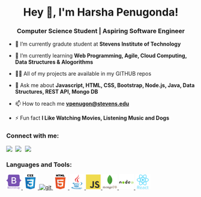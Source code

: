 ## <h1 align="center"> Hey 👋, I'm Harsha Penugonda! </h1>
<h3 align="center">Computer Science Student | Aspiring Software Engineer</h3>

- 🔭 I’m currently gradute student at **Stevens Institute of Technology**

- 🌱 I’m currently learning **Web Programming, Agile, Cloud Computing, Data Structures & Alogorithms**

- 👨‍💻 All of my projects are available in my GITHUB repos

- 💬 Ask me about **Javascript, HTML, CSS, Bootstrap, Node.js, Java, Data Structures, REST API, Mongo DB**

- 📫 How to reach me **vpenugon@stevens.edu**

- ⚡ Fun fact **I Like Watching Movies, Listening Music and Dogs**
<h3 align="left">Connect with me:</h3>
<a href="www.linkedin.com/in/harsha-penugonda-448288162">
  <img align = "left" width="24px" src="https://cdn-icons-png.flaticon.com/512/174/174857.png"  />
</a>
<a href="https://twitter.com/Harshapenugonda">
  <img align = "left" width="26px" src="https://logodownload.org/wp-content/uploads/2014/09/twitter-logo-6.png" />
</a>
<a href="mailto:vpenugon@stevens.edu">
  <img align = "left" width="26px" src="https://cdn-icons-png.flaticon.com/512/281/281769.png" />
</a>
</br>

<h3 align="left">Languages and Tools:</h3>
<p align="left"> <a href="https://getbootstrap.com" target="_blank"> <img src="https://raw.githubusercontent.com/devicons/devicon/master/icons/bootstrap/bootstrap-plain-wordmark.svg" alt="bootstrap" width="40" height="40"/> </a> <a href="https://www.w3schools.com/css/" target="_blank"> <img src="https://raw.githubusercontent.com/devicons/devicon/master/icons/css3/css3-original-wordmark.svg" alt="css3" width="40" height="40"/> </a>  <a href="https://git-scm.com/" target="_blank"> <img src="https://www.vectorlogo.zone/logos/git-scm/git-scm-icon.svg" alt="git" width="40" height="40"/> </a> <a href="https://www.w3.org/html/" target="_blank"> <img src="https://raw.githubusercontent.com/devicons/devicon/master/icons/html5/html5-original-wordmark.svg" alt="html5" width="40" height="40"/> </a> <a href="https://www.java.com" target="_blank"> <img src="https://raw.githubusercontent.com/devicons/devicon/master/icons/java/java-original.svg" alt="java" width="40" height="40"/> </a> <a href="https://developer.mozilla.org/en-US/docs/Web/JavaScript" target="_blank"> <img src="https://raw.githubusercontent.com/devicons/devicon/master/icons/javascript/javascript-original.svg" alt="javascript" width="40" height="40"/> </a> <a href="https://www.mongodb.com/" target="_blank"> <img src="https://raw.githubusercontent.com/devicons/devicon/master/icons/mongodb/mongodb-original-wordmark.svg" alt="mongodb" width="40" height="40"/> </a> <a href="https://nodejs.org" target="_blank"> <img src="https://raw.githubusercontent.com/devicons/devicon/master/icons/nodejs/nodejs-original-wordmark.svg" alt="nodejs" width="40" height="40"/> </a> <a href="https://reactjs.org/" target="_blank"> <img src="https://raw.githubusercontent.com/devicons/devicon/master/icons/react/react-original-wordmark.svg" alt="react" width="40" height="40"/> </a> </p>
